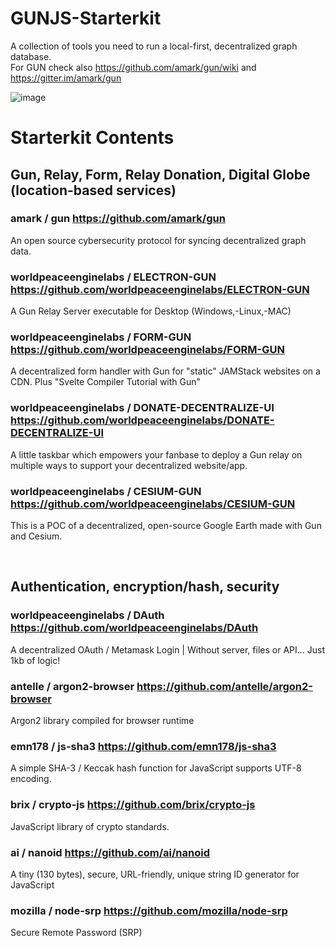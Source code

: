 # GUNJS-Starterkit
A collection of tools you need to run a local-first, decentralized graph database.<br>
For GUN check also https://github.com/amark/gun/wiki and https://gitter.im/amark/gun

![image](https://user-images.githubusercontent.com/67427045/214804241-d1b2b365-fa5d-4b35-9a31-e3301acf466f.png)

# Starterkit Contents

## Gun, Relay, Form, Relay Donation, Digital Globe (location-based services)
### amark / gun https://github.com/amark/gun
An open source cybersecurity protocol for syncing decentralized graph data.

### worldpeaceenginelabs / ELECTRON-GUN https://github.com/worldpeaceenginelabs/ELECTRON-GUN
A Gun Relay Server executable for Desktop (Windows,-Linux,-MAC)

### worldpeaceenginelabs / FORM-GUN https://github.com/worldpeaceenginelabs/FORM-GUN
A decentralized form handler with Gun for "static" JAMStack websites on a CDN. Plus "Svelte Compiler Tutorial with Gun"

### worldpeaceenginelabs / DONATE-DECENTRALIZE-UI https://github.com/worldpeaceenginelabs/DONATE-DECENTRALIZE-UI
A little taskbar which empowers your fanbase to deploy a Gun relay on multiple ways to support your decentralized website/app.
 
### worldpeaceenginelabs / CESIUM-GUN https://github.com/worldpeaceenginelabs/CESIUM-GUN
This is a POC of a decentralized, open-source Google Earth made with Gun and Cesium.

<br>

## Authentication, encryption/hash, security

### worldpeaceenginelabs / DAuth https://github.com/worldpeaceenginelabs/DAuth
A decentralized OAuth / Metamask Login | Without server, files or API... Just 1kb of logic!

### antelle / argon2-browser https://github.com/antelle/argon2-browser
Argon2 library compiled for browser runtime

### emn178 / js-sha3 https://github.com/emn178/js-sha3
A simple SHA-3 / Keccak hash function for JavaScript supports UTF-8 encoding.

### brix / crypto-js https://github.com/brix/crypto-js
JavaScript library of crypto standards.

### ai / nanoid https://github.com/ai/nanoid
A tiny (130 bytes), secure, URL-friendly, unique string ID generator for JavaScript
 
### mozilla / node-srp https://github.com/mozilla/node-srp
Secure Remote Password (SRP)
